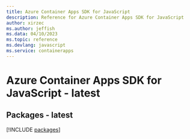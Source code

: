 ```yaml
---
title: Azure Container Apps SDK for JavaScript
description: Reference for Azure Container Apps SDK for JavaScript
author: xirzec
ms.author: jeffish
ms.data: 04/10/2023
ms.topic: reference
ms.devlang: javascript
ms.service: containerapps
---
```

# Azure Container Apps SDK for JavaScript - latest
## Packages - latest
[!INCLUDE [packages](container-apps-index.md)]